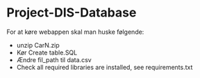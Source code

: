# Project-DIS-Database
For at køre webappen skal man huske følgende:
- unzip CarN.zip
- Kør Create table.SQL
- Ændre fil_path til data.csv
- Check all required libraries are installed, see requirements.txt
